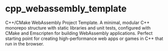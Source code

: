 # cpp_webassembly_template
C++/CMake WebAssembly Project Template. A minimal, modular C++ monorepo structure with static libraries and unit tests, configured with CMake and Emscripten for building WebAssembly applications. Perfect starting point for creating high-performance web apps or games in C++ that run in the browser.
